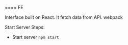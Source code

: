 ==== FE

Interface built on React. It fetch data from API.
webpack


Start Server Steps:

- Start server `npm start`
